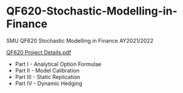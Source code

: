# QF620-Stochastic-Modelling-in-Finance
SMU QF620 Stochastic Modelling in Finance AY2021/2022

[QF620 Project Details.pdf](https://github.com/gabrielwoon/QF620-Stochastic-Modelling-in-Finance/files/7740686/QF620.Project.Details.pdf)
- Part I - Analytical Option Formulae  
- Part II - Model Calibration
- Part III - Static Replication
- Part IV - Dynamic Hedging
